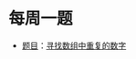 # 每周一题

- [题目](https://github.com/ncuhome/ncuhome-weekly-puzzle/blob/master/docs/algorithm/%E7%AE%97%E6%B3%95%E9%A2%98_w1_%E5%AF%BB%E6%89%BE%E6%95%B0%E7%BB%84%E4%B8%AD%E9%87%8D%E5%A4%8D%E7%9A%84%E6%95%B0%E5%AD%97.md)：[寻找数组中重复的数字](find_duplicate.ts)
